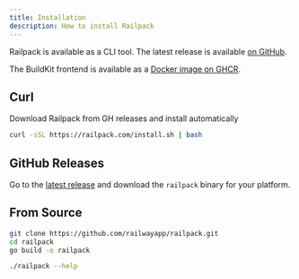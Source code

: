 ```yaml
---
title: Installation
description: How to install Railpack
---
```


Railpack is available as a CLI tool. The latest release is available [on
GitHub](https://github.com/railwayapp/railpack/releases).

The BuildKit frontend is available as a [Docker image on
GHCR](https://github.com/railwayapp/railpack/pkgs/container/railpack-frontend).

## Curl

Download Railpack from GH releases and install automatically

```sh
curl -sSL https://railpack.com/install.sh | bash
```

## GitHub Releases

Go to the [latest release](https://github.com/railwayapp/railpack/releases) and
download the `railpack` binary for your platform.

## From Source

```sh
git clone https://github.com/railwayapp/railpack.git
cd railpack
go build -o railpack

./railpack --help
```
